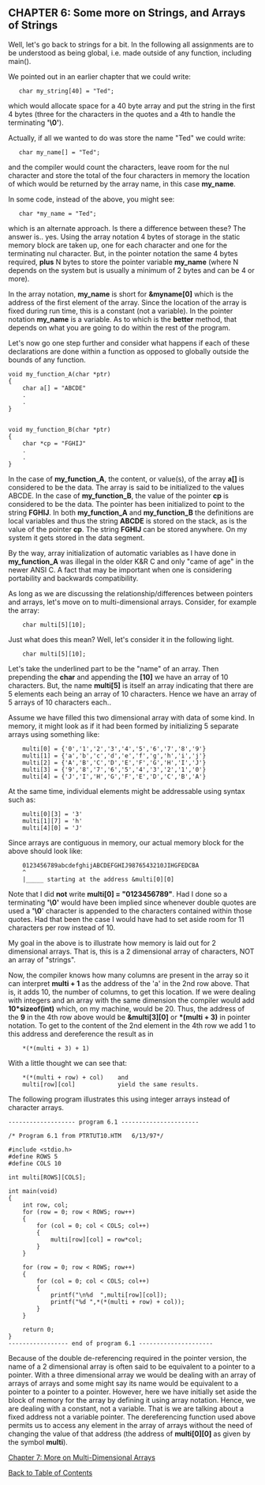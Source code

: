 CHAPTER 6: Some more on Strings, and Arrays of Strings
------------------------------------------------------

Well, let's go back to strings for a bit. In the following all assignments are to be understood as being global, i.e. made outside of any function, including main().

We pointed out in an earlier chapter that we could write:

    
       char my_string[40] = "Ted";
    

which would allocate space for a 40 byte array and put the string in the first 4 bytes (three for the characters in the quotes and a 4th to handle the terminating **'\\0'**).

Actually, if all we wanted to do was store the name "Ted" we could write:

    
       char my_name[] = "Ted";
    

and the compiler would count the characters, leave room for the nul character and store the total of the four characters in memory the location of which would be returned by the array name, in this case **my\_name**.

In some code, instead of the above, you might see:

    
       char *my_name = "Ted";
    

which is an alternate approach. Is there a difference between these? The answer is.. yes. Using the array notation 4 bytes of storage in the static memory block are taken up, one for each character and one for the terminating nul character. But, in the pointer notation the same 4 bytes required, **plus** N bytes to store the pointer variable **my\_name** (where N depends on the system but is usually a minimum of 2 bytes and can be 4 or more).

In the array notation, **my\_name** is short for **&myname\[0\]** which is the address of the first element of the array. Since the location of the array is fixed during run time, this is a constant (not a variable). In the pointer notation **my\_name** is a variable. As to which is the **better** method, that depends on what you are going to do within the rest of the program.

Let's now go one step further and consider what happens if each of these declarations are done within a function as opposed to globally outside the bounds of any function.

    
    void my_function_A(char *ptr)
    {
        char a[] = "ABCDE"
        .
        .
    } 
    
    
    void my_function_B(char *ptr)
    {
        char *cp = "FGHIJ"
        .
        .
    }
    

In the case of **my\_function\_A**, the content, or value(s), of the array **a\[\]** is considered to be the data. The array is said to be initialized to the values ABCDE. In the case of **my\_function\_B**, the value of the pointer **cp** is considered to be the data. The pointer has been initialized to point to the string **FGHIJ**. In both **my\_function\_A** and **my\_function\_B** the definitions are local variables and thus the string **ABCDE** is stored on the stack, as is the value of the pointer **cp**. The string **FGHIJ** can be stored anywhere. On my system it gets stored in the data segment.

By the way, array initialization of automatic variables as I have done in **my\_function\_A** was illegal in the older K&R C and only "came of age" in the newer ANSI C. A fact that may be important when one is considering portability and backwards compatibility.

As long as we are discussing the relationship/differences between pointers and arrays, let's move on to multi-dimensional arrays. Consider, for example the array:

    
        char multi[5][10];
    

Just what does this mean? Well, let's consider it in the following light.

    
        char multi[5][10];
    

Let's take the underlined part to be the "name" of an array. Then prepending the **char** and appending the **\[10\]** we have an array of 10 characters. But, the name **multi\[5\]** is itself an array indicating that there are 5 elements each being an array of 10 characters. Hence we have an array of 5 arrays of 10 characters each..

Assume we have filled this two dimensional array with data of some kind. In memory, it might look as if it had been formed by initializing 5 separate arrays using something like:

    
        multi[0] = {'0','1','2','3','4','5','6','7','8','9'}
        multi[1] = {'a','b','c','d','e','f','g','h','i','j'}
        multi[2] = {'A','B','C','D','E','F','G','H','I','J'}
        multi[3] = {'9','8','7','6','5','4','3','2','1','0'}
        multi[4] = {'J','I','H','G','F','E','D','C','B','A'}
    
    
    

At the same time, individual elements might be addressable using syntax such as:

    
        multi[0][3] = '3'
        multi[1][7] = 'h'
        multi[4][0] = 'J'
    

Since arrays are contiguous in memory, our actual memory block for the above should look like:

    
        0123456789abcdefghijABCDEFGHIJ9876543210JIHGFEDCBA
        ^
        |_____ starting at the address &multi[0][0]
    
    

Note that I did **not** write **multi\[0\] = "0123456789"**. Had I done so a terminating **'\\0'** would have been implied since whenever double quotes are used a **'\\0**' character is appended to the characters contained within those quotes. Had that been the case I would have had to set aside room for 11 characters per row instead of 10.

My goal in the above is to illustrate how memory is laid out for 2 dimensional arrays. That is, this is a 2 dimensional array of characters, NOT an array of "strings".

Now, the compiler knows how many columns are present in the array so it can interpret **multi + 1** as the address of the 'a' in the 2nd row above. That is, it adds 10, the number of columns, to get this location. If we were dealing with integers and an array with the same dimension the compiler would add **10\*sizeof(int)** which, on my machine, would be 20. Thus, the address of the **9** in the 4th row above would be **&multi\[3\]\[0\]** or **\*(multi + 3)** in pointer notation. To get to the content of the 2nd element in the 4th row we add 1 to this address and dereference the result as in

    
        *(*(multi + 3) + 1)
    

With a little thought we can see that:

    
        *(*(multi + row) + col)    and
        multi[row][col]            yield the same results.
    

The following program illustrates this using integer arrays instead of character arrays.

    
    ------------------- program 6.1 ----------------------
    
    /* Program 6.1 from PTRTUT10.HTM   6/13/97*/
    
    #include <stdio.h>
    #define ROWS 5
    #define COLS 10
    
    int multi[ROWS][COLS];
    
    int main(void)
    {
        int row, col;
        for (row = 0; row < ROWS; row++)
        {
            for (col = 0; col < COLS; col++)
            {
                multi[row][col] = row*col;
            }
        }
    
        for (row = 0; row < ROWS; row++)
        {
            for (col = 0; col < COLS; col++)
            {
                printf("\n%d  ",multi[row][col]);
                printf("%d ",*(*(multi + row) + col));
            }
        }
    
        return 0;
    }
    ----------------- end of program 6.1 ---------------------   
    

Because of the double de-referencing required in the pointer version, the name of a 2 dimensional array is often said to be equivalent to a pointer to a pointer. With a three dimensional array we would be dealing with an array of arrays of arrays and some might say its name would be equivalent to a pointer to a pointer to a pointer. However, here we have initially set aside the block of memory for the array by defining it using array notation. Hence, we are dealing with a constant, not a variable. That is we are talking about a fixed address not a variable pointer. The dereferencing function used above permits us to access any element in the array of arrays without the need of changing the value of that address (the address of **multi\[0\]\[0\]** as given by the symbol **multi**).

[Chapter 7: More on Multi-Dimensional Arrays](ch7x.md)

[Back to Table of Contents](pointers.md)
